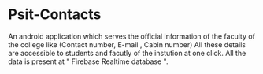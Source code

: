 # Psit-Contacts
 An android application which serves the official information of the faculty of the college like (Contact number, E-mail , Cabin number)
 All these details are accessible to students and facutly of the instution at one click. All the data is present at " Firebase Realtime database ".
 

